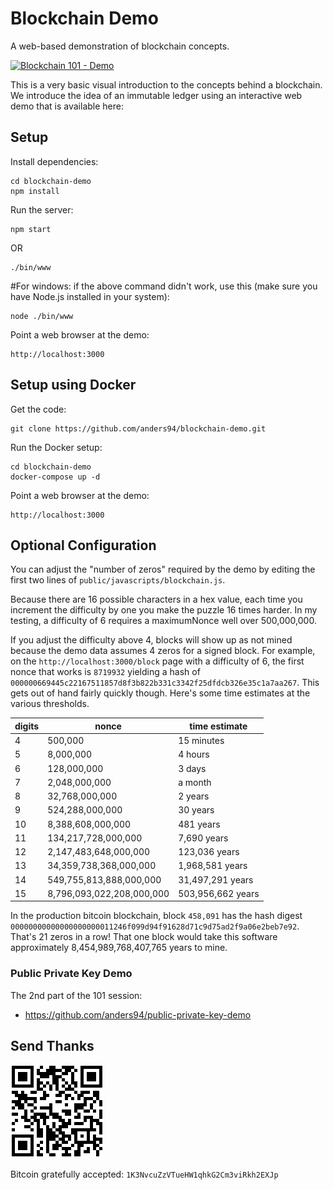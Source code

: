 # Blockchain Demo
A web-based demonstration of blockchain concepts.

[![Blockchain 101 - Demo](https://img.youtube.com/vi/_160oMzblY8/0.jpg)](https://www.youtube.com/watch?v=_160oMzblY8)

This is a very basic visual introduction to the concepts behind a blockchain. We introduce 
the idea of an immutable ledger using an interactive web demo that is available here:

## Setup

Install dependencies:

```
cd blockchain-demo
npm install
```
Run the server:

```
npm start
```

OR

```
./bin/www
```
#For windows: if the above command didn't work, use this (make sure you have Node.js installed in your system):
```
node ./bin/www      
```

Point a web browser at the demo:

```
http://localhost:3000
```

## Setup using Docker

Get the code:

```
git clone https://github.com/anders94/blockchain-demo.git
```

Run the Docker setup:

```
cd blockchain-demo
docker-compose up -d
```

Point a web browser at the demo:

```
http://localhost:3000
```

## Optional Configuration
You can adjust the "number of zeros" required by the demo by editing the first two lines of
`public/javascripts/blockchain.js`.

Because there are 16 possible characters in a hex value, each time you increment the difficulty
by one you make the puzzle 16 times harder. In my testing, a difficulty of 6 requires a
maximumNonce well over 500,000,000.

If you adjust the difficulty above 4, blocks will show up as not mined because the demo data
assumes 4 zeros for a signed block. For example, on the `http://localhost:3000/block` page
with a difficulty of 6, the first nonce that works is `8719932` yielding a hash of
`000000669445c22167511857d8f3b822b331c3342f25dfdcb326e35c1a7aa267`. This gets out of hand fairly
quickly though. Here's some time estimates at the various thresholds.

|digits|nonce|time estimate|
|------|-------|-------------|
|4|500,000|15 minutes
|5|8,000,000|4 hours
|6|128,000,000|3 days
|7|2,048,000,000|a month
|8|32,768,000,000|2 years
|9|524,288,000,000|30 years
|10|8,388,608,000,000|481 years
|11|134,217,728,000,000|7,690 years
|12|2,147,483,648,000,000|123,036 years
|13|34,359,738,368,000,000|1,968,581 years
|14|549,755,813,888,000,000|31,497,291 years
|15|8,796,093,022,208,000,000|503,956,662 years

In the production bitcoin blockchain, block `458,091` has the hash digest
`00000000000000000000011246f099d94f91628d71c9d75ad2f9a06e2beb7e92`. That's 21 zeros in a row!
That one block would take this software approximately 8,454,989,768,407,765 years to mine.

### Public Private Key Demo

The 2nd part of the 101 session:
* https://github.com/anders94/public-private-key-demo

## Send Thanks

![](public/images/qr.png)

Bitcoin gratefully accepted: `1K3NvcuZzVTueHW1qhkG2Cm3viRkh2EXJp`
